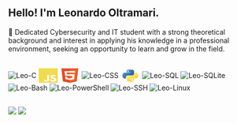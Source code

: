 ## Hello! I'm Leonardo Oltramari.
📘 Dedicated Cybersecurity and IT student with a strong theoretical background and interest in applying his knowledge in a professional environment, seeking an opportunity to learn and grow in the field.


<div style="display: inline_block"><br>
  <img align="center" alt="Leo-C" height="30" width="40" src="https://cdn.jsdelivr.net/gh/devicons/devicon@latest/icons/c/c-original.svg" />
  <img align="center" alt="Leo-Js" height="30" width="40" src="https://raw.githubusercontent.com/devicons/devicon/master/icons/javascript/javascript-plain.svg">
  <img align="center" alt="Leo-HTML" height="30" width="40" src="https://raw.githubusercontent.com/devicons/devicon/master/icons/html5/html5-original.svg">
  <img align="center" alt="Leo-CSS" height="30" width="40" src="https://cdn.jsdelivr.net/gh/devicons/devicon@latest/icons/css3/css3-original-wordmark.svg" />
  <img align="center" alt="Leo-Python" height="30" width="40" src="https://raw.githubusercontent.com/devicons/devicon/master/icons/python/python-original.svg">
  <img align="center" alt="Leo-SQL" height="30" width="40" src="https://cdn.jsdelivr.net/gh/devicons/devicon@latest/icons/azuresqldatabase/azuresqldatabase-original.svg" />
  <img align="center" alt="Leo-SQLite" height="30" width="40" src="https://cdn.jsdelivr.net/gh/devicons/devicon@latest/icons/sqlite/sqlite-plain-wordmark.svg" />
  <img align="center" alt="Leo-Bash" height="30" width="40"  src="https://cdn.jsdelivr.net/gh/devicons/devicon@latest/icons/bash/bash-original.svg" />
  <img align="center" alt="Leo-PowerShell" height="30" width="40" src="https://cdn.jsdelivr.net/gh/devicons/devicon@latest/icons/powershell/powershell-original.svg" />
  <img align="center" alt="Leo-SSH" height="30" width="40" src="https://cdn.jsdelivr.net/gh/devicons/devicon@latest/icons/ssh/ssh-original-wordmark.svg" />
  <img align="center" alt="Leo-Linux" height="30" width="40" src="https://cdn.jsdelivr.net/gh/devicons/devicon@latest/icons/linux/linux-plain.svg" />
</div>
  
  ##
 
<div> 
  <a href = "mailto:oltramari515@gmail.com"><img src="https://img.shields.io/badge/-Gmail-%23333?style=for-the-badge&logo=gmail&logoColor=white" target="_blank"></a>
  <a href="https://www.linkedin.com/in/leonardo-oltramari-317761165/?locale=en_US" target="_blank"><img src="https://img.shields.io/badge/-LinkedIn-%230077B5?style=for-the-badge&logo=linkedin&logoColor=white" target="_blank"></a> 
  
</div>
